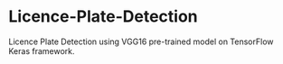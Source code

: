 # Licence-Plate-Detection
Licence Plate Detection using VGG16 pre-trained model on TensorFlow Keras framework.
